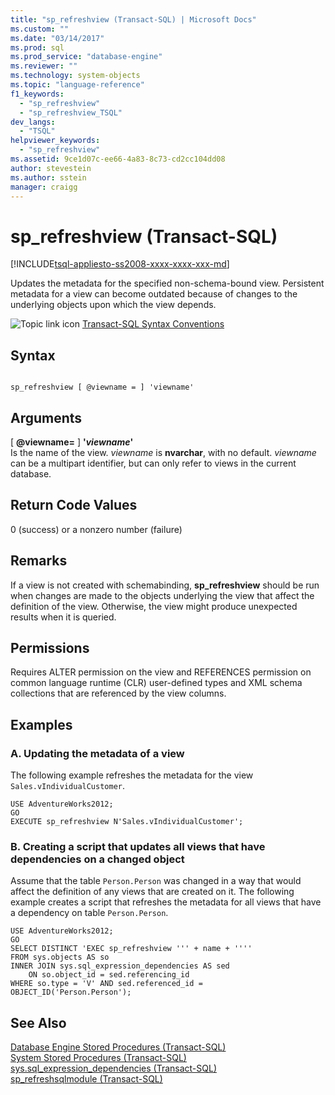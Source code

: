 ```yaml
---
title: "sp_refreshview (Transact-SQL) | Microsoft Docs"
ms.custom: ""
ms.date: "03/14/2017"
ms.prod: sql
ms.prod_service: "database-engine"
ms.reviewer: ""
ms.technology: system-objects
ms.topic: "language-reference"
f1_keywords: 
  - "sp_refreshview"
  - "sp_refreshview_TSQL"
dev_langs: 
  - "TSQL"
helpviewer_keywords: 
  - "sp_refreshview"
ms.assetid: 9ce1d07c-ee66-4a83-8c73-cd2cc104dd08
author: stevestein
ms.author: sstein
manager: craigg
---
```

# sp_refreshview (Transact-SQL)
[!INCLUDE[tsql-appliesto-ss2008-xxxx-xxxx-xxx-md](../../includes/tsql-appliesto-ss2008-xxxx-xxxx-xxx-md.md)]

  Updates the metadata for the specified non-schema-bound view. Persistent metadata for a view can become outdated because of changes to the underlying objects upon which the view depends.  
  
 ![Topic link icon](../../database-engine/configure-windows/media/topic-link.gif "Topic link icon") [Transact-SQL Syntax Conventions](../../t-sql/language-elements/transact-sql-syntax-conventions-transact-sql.md)  
  
## Syntax  
  
```  
  
sp_refreshview [ @viewname = ] 'viewname'   
```  
  
## Arguments  
 [ **@viewname=** ] **'***viewname***'**  
 Is the name of the view. *viewname* is **nvarchar**, with no default. *viewname* can be a multipart identifier, but can only refer to views in the current database.  
  
## Return Code Values  
 0 (success) or a nonzero number (failure)  
  
## Remarks  
 If a view is not created with schemabinding, **sp_refreshview** should be run when changes are made to the objects underlying the view that affect the definition of the view. Otherwise, the view might produce unexpected results when it is queried.  
  
## Permissions  
 Requires ALTER permission on the view and REFERENCES permission on common language runtime (CLR) user-defined types and XML schema collections that are referenced by the view columns.  
  
## Examples  
  
### A. Updating the metadata of a view  
 The following example refreshes the metadata for the view `Sales.vIndividualCustomer`.  
  
```  
USE AdventureWorks2012;  
GO  
EXECUTE sp_refreshview N'Sales.vIndividualCustomer';  
```  
  
### B. Creating a script that updates all views that have dependencies on a changed object  
 Assume that the table `Person.Person` was changed in a way that would affect the definition of any views that are created on it. The following example creates a script that refreshes the metadata for all views that have a dependency on table `Person.Person`.  
  
```  
USE AdventureWorks2012;  
GO  
SELECT DISTINCT 'EXEC sp_refreshview ''' + name + ''''   
FROM sys.objects AS so   
INNER JOIN sys.sql_expression_dependencies AS sed   
    ON so.object_id = sed.referencing_id   
WHERE so.type = 'V' AND sed.referenced_id = OBJECT_ID('Person.Person');  
```  
  
## See Also  
 [Database Engine Stored Procedures &#40;Transact-SQL&#41;](../../relational-databases/system-stored-procedures/database-engine-stored-procedures-transact-sql.md)   
 [System Stored Procedures &#40;Transact-SQL&#41;](../../relational-databases/system-stored-procedures/system-stored-procedures-transact-sql.md)   
 [sys.sql_expression_dependencies &#40;Transact-SQL&#41;](../../relational-databases/system-catalog-views/sys-sql-expression-dependencies-transact-sql.md)   
 [sp_refreshsqlmodule &#40;Transact-SQL&#41;](../../relational-databases/system-stored-procedures/sp-refreshsqlmodule-transact-sql.md)  
  
  
